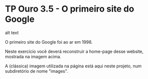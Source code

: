# TP Ouro 3.5 - O primeiro site do Google

alt text

O primeiro site do Google foi ao ar em 1998.

Neste exercício você deverá reconstruir a home-page desse website, mostrada na imagem acima.

A (clássica) imagem utilizada na página está aqui neste projeto, num subdiretório de nome "images".
